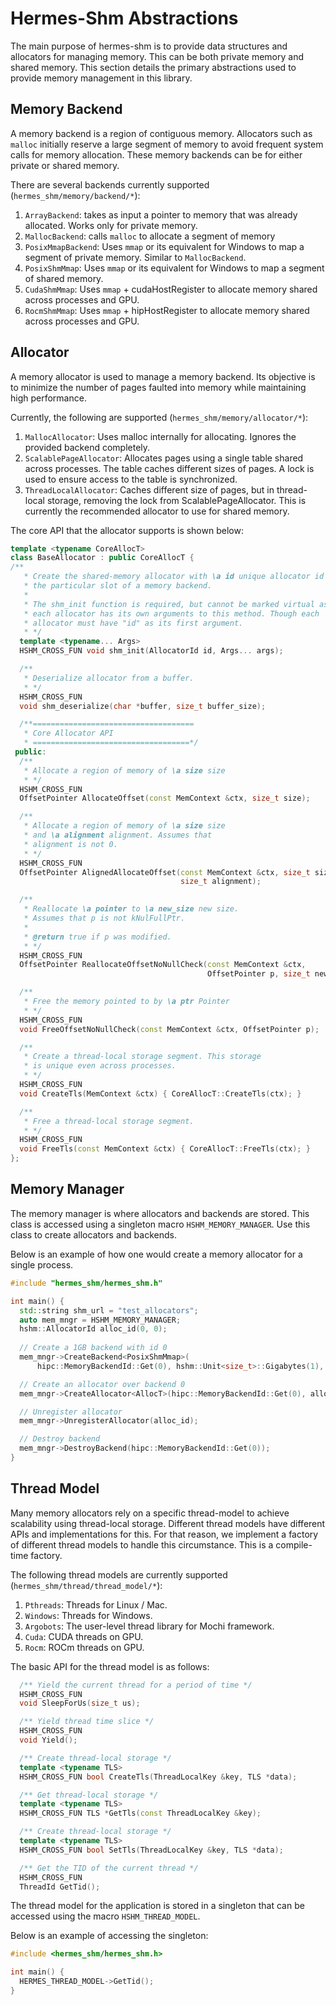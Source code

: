 # Hermes-Shm Abstractions

The main purpose of hermes-shm is to provide data structures and allocators for managing memory.
This can be both private memory and shared memory. This section details the primary
abstractions used to provide memory management in this library.

## Memory Backend

A memory backend is a region of contiguous memory. Allocators such as ``malloc`` initially reserve
a large segment of memory to avoid frequent system calls for memory allocation. These memory backends
can be for either private or shared memory. 

There are several backends currently supported (``hermes_shm/memory/backend/*``):
1. ``ArrayBackend``: takes as input a pointer to memory that was already allocated.
Works only for private memory.
2. ``MallocBackend``: calls ``malloc`` to allocate a segment of memory
3. ``PosixMmapBackend``: Uses ``mmap`` or its equivalent for Windows
to map a segment of private memory. Similar to ``MallocBackend``.
4. ``PosixShmMmap``: Uses ``mmap`` or its equivalent for Windows to
map a segment of shared memory.
5. ``CudaShmMmap``: Uses ``mmap`` + cudaHostRegister to allocate memory 
shared across processes and GPU.
6. ``RocmShmMmap``: Uses ``mmap`` + hipHostRegister to allocate memory
shared across processes and GPU.

## Allocator

A memory allocator is used to manage a memory backend. Its objective is
to minimize the number of pages faulted into memory while maintaining
high performance.

Currently, the following are supported (``hermes_shm/memory/allocator/*``):
1. ``MallocAllocator``: Uses malloc internally for allocating. Ignores the
provided backend completely.
2. ``ScalablePageAllocator``: Allocates pages using a single table shared
across processes. The table caches different sizes of pages. A lock is
used to ensure access to the table is synchronized.
3. ``ThreadLocalAllocator``: Caches different size of pages, but in thread-local
storage, removing the lock from ScalablePageAllocator. This is currently
the recommended allocator to use for shared memory.

The core API that the allocator supports is shown below:
```cpp
template <typename CoreAllocT>
class BaseAllocator : public CoreAllocT {
/**
   * Create the shared-memory allocator with \a id unique allocator id over
   * the particular slot of a memory backend.
   *
   * The shm_init function is required, but cannot be marked virtual as
   * each allocator has its own arguments to this method. Though each
   * allocator must have "id" as its first argument.
   * */
  template <typename... Args>
  HSHM_CROSS_FUN void shm_init(AllocatorId id, Args... args);

  /**
   * Deserialize allocator from a buffer.
   * */
  HSHM_CROSS_FUN
  void shm_deserialize(char *buffer, size_t buffer_size);

  /**====================================
   * Core Allocator API
   * ===================================*/
 public:
  /**
   * Allocate a region of memory of \a size size
   * */
  HSHM_CROSS_FUN
  OffsetPointer AllocateOffset(const MemContext &ctx, size_t size);

  /**
   * Allocate a region of memory of \a size size
   * and \a alignment alignment. Assumes that
   * alignment is not 0.
   * */
  HSHM_CROSS_FUN
  OffsetPointer AlignedAllocateOffset(const MemContext &ctx, size_t size,
                                      size_t alignment);

  /**
   * Reallocate \a pointer to \a new_size new size.
   * Assumes that p is not kNulFullPtr.
   *
   * @return true if p was modified.
   * */
  HSHM_CROSS_FUN
  OffsetPointer ReallocateOffsetNoNullCheck(const MemContext &ctx,
                                            OffsetPointer p, size_t new_size);

  /**
   * Free the memory pointed to by \a ptr Pointer
   * */
  HSHM_CROSS_FUN
  void FreeOffsetNoNullCheck(const MemContext &ctx, OffsetPointer p);

  /**
   * Create a thread-local storage segment. This storage
   * is unique even across processes.
   * */
  HSHM_CROSS_FUN
  void CreateTls(MemContext &ctx) { CoreAllocT::CreateTls(ctx); }

  /**
   * Free a thread-local storage segment.
   * */
  HSHM_CROSS_FUN
  void FreeTls(const MemContext &ctx) { CoreAllocT::FreeTls(ctx); }
};
```

## Memory Manager

The memory manager is where allocators and backends are stored. This
class is accessed using a singleton macro ``HSHM_MEMORY_MANAGER``.
Use this class to create allocators and backends.

Below is an example of how one would create a memory allocator for a single process.
```cpp
#include "hermes_shm/hermes_shm.h"

int main() {
  std::string shm_url = "test_allocators";
  auto mem_mngr = HSHM_MEMORY_MANAGER;
  hshm::AllocatorId alloc_id(0, 0);
  
  // Create a 1GB backend with id 0
  mem_mngr->CreateBackend<PosixShmMmap>(
      hipc::MemoryBackendId::Get(0), hshm::Unit<size_t>::Gigabytes(1), shm_url);

  // Create an allocator over backend 0
  mem_mngr->CreateAllocator<AllocT>(hipc::MemoryBackendId::Get(0), alloc_id, 0);

  // Unregister allocator
  mem_mngr->UnregisterAllocator(alloc_id);

  // Destroy backend
  mem_mngr->DestroyBackend(hipc::MemoryBackendId::Get(0));
}
```

## Thread Model

Many memory allocators rely on a specific thread-model to achieve scalability
using thread-local storage. Different thread models have different APIs and
implementations for this. For that reason, we implement a factory of different
thread models to handle this circumstance. This is a compile-time factory.

The following thread models are currently supported (``hermes_shm/thread/thread_model/*``):
1. ``Pthreads``: Threads for Linux / Mac.
2. ``Windows``: Threads for Windows.
3. ``Argobots``: The user-level thread library for Mochi framework.
4. ``Cuda``: CUDA threads on GPU.
5. ``Rocm``: ROCm threads on GPU.

The basic API for the thread model is as follows:
```cpp
  /** Yield the current thread for a period of time */
  HSHM_CROSS_FUN
  void SleepForUs(size_t us);

  /** Yield thread time slice */
  HSHM_CROSS_FUN
  void Yield();

  /** Create thread-local storage */
  template <typename TLS>
  HSHM_CROSS_FUN bool CreateTls(ThreadLocalKey &key, TLS *data);

  /** Get thread-local storage */
  template <typename TLS>
  HSHM_CROSS_FUN TLS *GetTls(const ThreadLocalKey &key);

  /** Create thread-local storage */
  template <typename TLS>
  HSHM_CROSS_FUN bool SetTls(ThreadLocalKey &key, TLS *data);

  /** Get the TID of the current thread */
  HSHM_CROSS_FUN
  ThreadId GetTid();
```

The thread model for the application is stored in a singleton that
can be accessed using the macro ``HSHM_THREAD_MODEL``.

Below is an example of accessing the singleton:
```cpp
#include <hermes_shm/hermes_shm.h>

int main() {
  HERMES_THREAD_MODEL->GetTid();
}
```